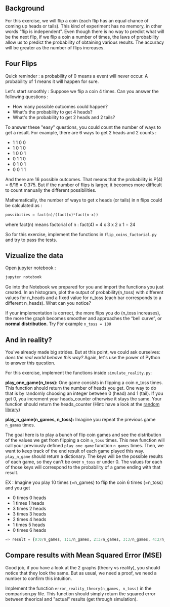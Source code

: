 ## Background

For this exercise, we will flip a coin (each flip has an equal chance of coming up heads or tails). This kind of experiment has no memory, in other words "flip is independent". Even though there is no way to predict what will be the next flip, if we flip a coin a number of times, the laws of probability allow us to predict the probability of obtaining various results. The accuracy will be greater as the number of flips increases.

## Four Flips

Quick reminder : a probability of 0 means a event will never occur. A probability of 1 means it will happen for sure.

Let's start smoothly : Suppose we flip a coin 4 times. Can you answer the following questions :
- How many possible outcomes could happen?
- What's the probability to get 4 heads?
- What's the probability to get 2 heads and 2 tails?

To answer these "easy" questions, you could count the number of ways to get a result. For example, there are 6 ways to get 2 heads and 2 counts :
- 1 1 0 0
- 1 0 1 0
- 1 0 0 1
- 0 1 1 0
- 0 1 0 1
- 0 0 1 1

And there are 16 possible outcomes. That means that the probability is P(4) = 6/16 = 0.375. But if the number of flips is larger, it becomes more difficult to count manually the different possibilities.

Mathematically, the number of ways to get x heads (or tails) in n flips could be calculated as :
```python
possibities = fact(n)/(fact(x)*fact(n-x))
```
where fact(n) means factorial of n :
fact(4) = 4 x 3 x 2 x 1 = 24

So for this exercise, implement the functions in `flip_coins_factorial.py` and try to pass the tests.

## Vizualize the data

Open jupyter notebook :
```python
jupyter notebook
```
Go into the Notebook we prepared for you and import the functions you just created. In an histogram, plot the output of probability(n_toss) with different values for n_heads and a fixed value for n_toss (each bar corresponds to a different n_heads). What can you notice?

If your implementation is correct, the more flips you do (n_toss increases), the more the graph becomes smoother and approaches the “bell curve”, or **normal distribution**. Try For example `n_toss = 100`

## And in reality?

You've already made big strides. But at this point, we could ask ourselves: *does the real world behave this way?*
Again, let's use the power of Python to answer this question.

For this exercise, implement the functions inside `simulate_reality.py`:

**play_one_game(n_toss):**
One game consists in flipping a coin n_toss times. This function should return the number of heads you get.
One way to do that is by randomly choosing an integer between 0 (head) and 1 (tail).
If you get 0, you increment your heads_counter otherwise it stays the same.
Your function should return the heads_counter (Hint: have a look at the [random library](https://docs.python.org/3/library/random.html))

**play_n_game(n_games, n_toss):**
Imagine you repeat the previous game `n_games` times.

The goal here is to play a bunch of flip coin games and see the distribution of the values we get from flipping a coin `n_toss` times.
This new function will call your previously defined `play_one_game` function `n_games` times. Then, we want to keep track of the end result of each game played this way.
`play_n_game` should return a dictionary. The keys will be the possible results of each game, so they can't be over `n_toss` or under 0. The values for each of those keys will correspond to the probability of a game ending with that result.

EX : Imagine you play 10 times (=n_games) to flip the coin 6 times (=n_toss) and you get

- 0 times 0 heads
- 1 times 1 heads
- 3 times 2 heads
- 3 times 3 heads
- 2 times 4 heads
- 1 times 5 heads
- 0 times 6 heads


```python
=> result = {0:0/n_games, 1:1/n_games, 2:3/n_games, 3:3/n_games, 4:2/n_games, 5:1/n_games, 6:0/n_games }
```

## Compare results with Mean Squared Error (MSE)

Good job, if you have a look at the 2 graphs (theory vs reality), you should notice that they look the same. But as usual, we need a proof, we need a number to confirm this intuition.

Implement the function `error_reality_theory(n_games, n_toss)` in the comparison.py file. This function should simply return the squared error between theorical and "actual" results (get through simulation).



